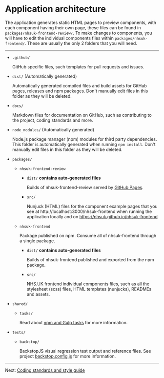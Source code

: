 # Application architecture

The application generates static HTML pages to preview components, with each component having their own page, these files can be found in `packages/nhsuk-frontend-review/`. To make changes to components, you will have to edit the individual components files within `packages/nhsuk-frontend/`. These are usually the only 2 folders that you will need.

---

- `.github/`

  GitHub specific files, such templates for pull requests and issues.

- `dist/` (Automatically generated)

  Automatically generated compiled files and build assets for GitHub pages, releases and npm packages. Don't manually edit files in this folder as they will be deleted.

- `docs/`

  Markdown files for documentation on GitHub, such as contributing to the project, coding standards and more.

- `node_modules/` (Automatically generated)

  Node.js package manager (npm) modules for third party dependencies. This folder is automatically generated when running `npm install`. Don't manually edit files in this folder as they will be deleted.

- `packages/`

  - `nhsuk-frontend-review`

    - `dist/` **contains auto-generated files**

      Builds of nhsuk-frontend-review served by [GitHub Pages](https://pages.github.com).

    - `src/`

      Nunjuck (HTML) files for the component example pages that you see at http://localhost:3000/nhsuk-frontend when running the application locally and on https://nhsuk.github.io/nhsuk-frontend

  - `nhsuk-frontend`

    Package published on npm.
    Consume all of nhsuk-frontend through a single package.

    - `dist/` **contains auto-generated files**

      Builds of nhsuk-frontend published and exported from the npm package.

    - `src/`

      NHS.UK frontend individual components files, such as all the stylesheet (scss) files, HTML templates (nunjucks), READMEs and assets.

- `shared/`

  - `tasks/`

    Read about [npm and Gulp tasks](tooling.md) for more information.

- `tests/`

  - `backstop/`

    BackstopJS visual regression test output and reference files. See project [backstop.config.js](../../backstop.config.js) for more information.

---

Next: [Coding standards and style guide](coding-standards.md)
